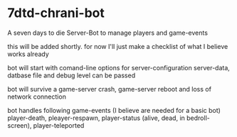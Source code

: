 # 7dtd-chrani-bot
A seven days to die Server-Bot to manage players and game-events

this will be added shortly. for now I'll just make a checklist of what I believe works already

bot will start with comand-line options for server-configuration
  server-data, datbase file and debug level can be passed

bot will survive a game-server crash, game-server reboot and loss of network connection

bot handles following game-events (I believe are needed for a basic bot)
  player-death,
  pleayer-respawn,
  player-status (alive, dead, in bedroll-screen),
  player-teleported
